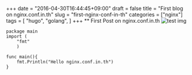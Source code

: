 +++
date = "2016-04-30T16:44:45+09:00"
draft = false
title = "First blog on nginx.conf.in.th"
slug = "first-nginx-conf-in-th"
categories = ["nginx"]
tags = [
  "hugo",
  "golang",
  ]
+++
** First Post on nginx.conf.in.th
![test img](/2016/05/test.png)
```golang
package main
import (
	"fmt"
	)

func main(){
	fmt.Println("Hello nginx.conf.in.th")
}
```
